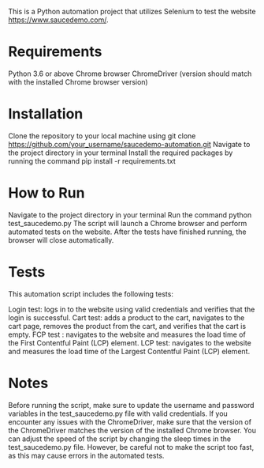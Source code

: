 This is a Python automation project that utilizes Selenium to test the website https://www.saucedemo.com/.

# Requirements
Python 3.6 or above
Chrome browser
ChromeDriver (version should match with the installed Chrome browser version)

# Installation
Clone the repository to your local machine using git clone https://github.com/your_username/saucedemo-automation.git
Navigate to the project directory in your terminal
Install the required packages by running the command pip install -r requirements.txt

# How to Run
Navigate to the project directory in your terminal
Run the command python test_saucedemo.py
The script will launch a Chrome browser and perform automated tests on the website. After the tests have finished running, the browser will close automatically.

# Tests
This automation script includes the following tests:

Login test: logs in to the website using valid credentials and verifies that the login is successful.
Cart test: adds a product to the cart, navigates to the cart page, removes the product from the cart, and verifies that the cart is empty.
FCP test : navigates to the website and measures the load time of the First Contentful Paint (LCP) element. 
LCP test: navigates to the website and measures the load time of the Largest Contentful Paint (LCP) element.

# Notes
Before running the script, make sure to update the username and password variables in the test_saucedemo.py file with valid credentials.
If you encounter any issues with the ChromeDriver, make sure that the version of the ChromeDriver matches the version of the installed Chrome browser.
You can adjust the speed of the script by changing the sleep times in the test_saucedemo.py file. However, be careful not to make the script too fast, as this may cause errors in the automated tests.
